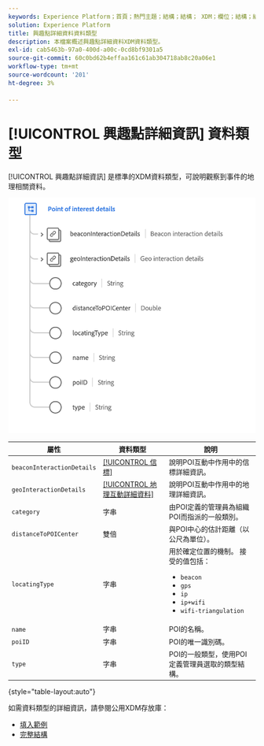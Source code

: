 ```yaml
---
keywords: Experience Platform；首頁；熱門主題；結構；結構； XDM；欄位；結構；結構；poi;poi詳細資訊；地標；地標詳細資訊；資料類型；資料類型；
solution: Experience Platform
title: 興趣點詳細資料資料類型
description: 本檔案概述興趣點詳細資料XDM資料類型。
exl-id: cab5463b-97a0-400d-a00c-0cd8bf9301a5
source-git-commit: 60c0bd62b4effaa161c61ab304718ab8c20a06e1
workflow-type: tm+mt
source-wordcount: '201'
ht-degree: 3%

---
```


# [!UICONTROL 興趣點詳細資訊] 資料類型

[!UICONTROL 興趣點詳細資訊] 是標準的XDM資料類型，可說明觀察到事件的地理相關資料。

<img src="../images/data-types/poi-details.png" width="550" /><br />

| 屬性 | 資料類型 | 說明 |
| --- | --- | --- |
| `beaconInteractionDetails` | [[!UICONTROL 信標]](./beacon.md) | 說明POI互動中作用中的信標詳細資訊。 |
| `geoInteractionDetails` | [[!UICONTROL 地理互動詳細資料]](./geo-interaction-details.md) | 說明POI互動中作用中的地理詳細資訊。 |
| `category` | 字串 | 由POI定義的管理員為組織POI而指派的一般類別。 |
| `distanceToPOICenter` | 雙倍 | 與POI中心的估計距離（以公尺為單位）。 |
| `locatingType` | 字串 | 用於確定位置的機制。 接受的值包括： <ul><li>`beacon`</li><li>`gps`</li><li>`ip`</li><li>`ip+wifi`</li><li>`wifi-triangulation`</li></ul> |
| `name` | 字串 | POI的名稱。 |
| `poiID` | 字串 | POI的唯一識別碼。 |
| `type` | 字串 | POI的一般類型，使用POI定義管理員選取的類型結構。 |

{style="table-layout:auto"}

如需資料類型的詳細資訊，請參閱公用XDM存放庫：

* [填入範例](https://github.com/adobe/xdm/blob/master/components/datatypes/poi-detail.example.1.json)
* [完整結構](https://github.com/adobe/xdm/blob/master/components/datatypes/poi-detail.schema.json)
